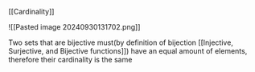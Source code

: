 [[Cardinality]]

![[Pasted image 20240930131702.png]]

Two sets that are bijective must(by definition of bijection [[Injective, Surjective, and Bijective functions]]) have an equal amount of elements, therefore their cardinality is the same

